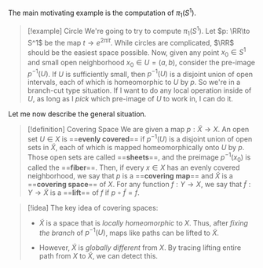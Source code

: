 The main motivating example is the computation of $\pi_1(S^1)$. 
> [!example] Circle
 We're going to try to compute $\pi_1(S^1)$. Let $p: \RR\to S^1$ be the map $t\to e^{2\pi i t}$. While circles are complicated, $\RR$ should be the easiest space possible. Now, given any point $x_0\in S^1$ and small open neighborhood $x_0 \in U = (a,b)$, consider the pre-image $p^{-1}(U)$. If $U$ is sufficiently small, then $p^{-1}(U)$ is a disjoint union of open intervals, each of which is homeomorphic to $U$ by $p$. So we're in a branch-cut type situation. If I want to do any local operation inside of $U$, as long as I *pick* which pre-image of $U$ to work in, I can do it. 

Let me now describe the general situation. 
> [!definition] Covering Space
 We are given a map $p: \tilde{X}\to X$. An open set $U\in X$ is ==**evenly covered**== if $p^{-1}(U)$ is a disjoint union of open sets in $\tilde{X}$, each of which is mapped homeomorphically onto $U$ by $p$. Those open sets are called ==**sheets**==, and the preimage $p^{-1}(x_0)$ is called the ==**fiber**==. Then, if every $x\in X$ has an evenly covered neighborhood, we say that $p$ is a ==**covering map**== and $\tilde{X}$ is a ==**covering space**== of $X$. For any function $f: Y\to X$, we say that $\tilde{f}: Y\to \tilde{X}$ is a ==**lift**== of $f$ if $p\circ \tilde{f} = f$. 
 
> [!idea] 
 The key idea of covering spaces: 
>  
>  -  $\tilde{X}$ is a space that is *locally homeomorphic* to $X$. Thus, after *fixing the branch* of $p^{-1}(U)$, maps like paths can be lifted to $\tilde{X}$. 
>  
>  -  However, $\tilde{X}$ is *globally different* from $X$. By tracing lifting entire path from $X$ to $\tilde{X}$, we can detect this. 
>